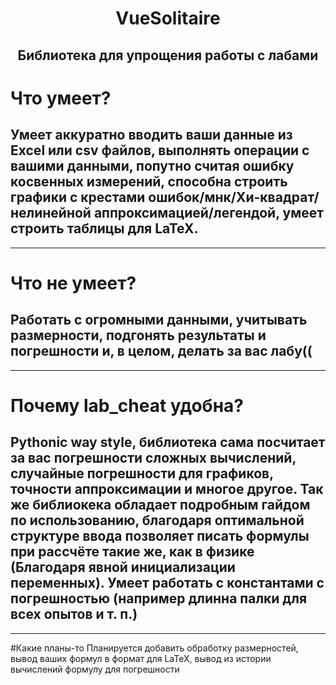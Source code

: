 <h1 align="center">VueSolitaire</h1>
<h2 align="center"> Библиотека для упрощения работы с лабами </h2>

# Что умеет?
Умеет аккуратно вводить ваши данные из Excel или csv файлов, выполнять операции с вашими данными, попутно считая ошибку косвенных измерений, способна строить графики с крестами ошибок/мнк/Хи-квадрат/нелинейной аппроксимацией/легендой, умеет строить таблицы для LaTeX.
---
---
# Что не умеет?
Работать с огромными данными, учитывать размерности, подгонять результаты и погрешности и, в целом, делать за вас лабу((
---
---
# Почему lab_cheat удобна?
Pythonic way style, библиотека сама посчитает за вас погрешности сложных вычислений, случайные погрешности для графиков, точности аппроксимации и многое другое. Так же библиокека обладает подробным гайдом по использованию, благодаря оптимальной структуре ввода позволяет писать формулы при рассчёте такие же, как в физике (Благодаря явной инициализации переменных). Умеет работать с константами с погрешностью (например длинна палки для всех опытов и т. п.)
---
---
#Какие планы-то
Планируется добавить обработку размерностей, вывод ваших формул в формат для LaTeX, вывод из истории вычислений формулу для погрешности
